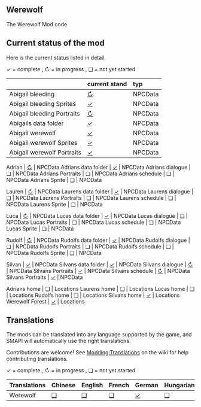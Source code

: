 ## Werewolf
The Werewolf Mod code

## Current status of the mod
Here is the current status listed in detail.

✓ = complete ,
↻ = in progress , 
❑ = not yet started

&nbsp;                     | current stand                                                          | typ
:------------------------- | :--------------------------------------------------------------------- | :--------------------------------------------------------------------
Abigail bleeding           | [↻](https://github.com/Smapifan/Project-mythical-creatures/blob/main/Werewolf/Werewolf/assets/NpcData/Abigail/Abigail.json)                      | NPCData
Abigail bleeding Sprites   | [✓](https://github.com/Smapifan/Project-mythical-creatures/blob/main/Werewolf/Werewolf/assets/NpcData/Abigail/Characters)                   | NPCData
Abigail bleeding Portraits | [↻](Werewolf/assets/NpcData/Abigail/Characters)                   | NPCData
Abigails data folder       | [✓](Werewolf/assets/NpcData/Abigail)                                   | NPCData
Abigail werewolf           | [✓](Werewolf/assets/NpcData/Abigail/W_Abigail.json)                    | NPCData
Abigail werewolf Sprites   | [✓](Werewolf/assets/NpcData/Abigail/Characters.json)                   | NPCData
Abigail werewolf Portraits | [✓](Werewolf/assets/NpcData/Abigail/Characters.json)                   | NPCData

Adrian                       | [↻](Werewolf/assets/NpcData/Adrian/Adrian.json)                      | NPCData
Adrians data folder          | [✓](Werewolf/assets/NpcData/Adrian)                                  | NPCData
Adrians dialogue             |  ❑                                                                   | NPCData
Adrians Portraits            |  ❑                                                                   | NPCData
Adrians schedule             |  ❑                                                                   | NPCData
Adrians Sprite               |  ❑                                                                   | NPCData

Lauren                       | [↻](Werewolf/assets/NpcData/Lauren/Lauren.json)                      | NPCData
Laurens data folder          | [✓](Werewolf/assets/NpcData/Lauren)                                  | NPCData
Laurens dialogue             |  ❑                                                                   | NPCData
Laurens Portraits            |  ❑                                                                   | NPCData
Laurens schedule             |  ❑                                                                   | NPCData
Laurens Sprite               |  ❑                                                                   | NPCData

Luca                       | [↻](Werewolf/assets/NpcData/Luca/Luca.json)                            | NPCData
Lucas data folder          | [✓](Werewolf/assets/NpcData/Luca)                                      | NPCData
Lucas dialogue             |  ❑                                                                     | NPCData
Lucas Portraits            |  ❑                                                                     | NPCData
Lucas schedule             |  ❑                                                                     | NPCData
Lucas Sprite               |  ❑                                                                     | NPCData

Rudolf                       | [↻](Werewolf/assets/NpcData/Rudolf/Rudolf.json)                    | NPCData
Rudolfs data folder          | [✓](Werewolf/assets/NpcData/Rudolf)                                 | NPCData
Rudolfs dialogue             |  ❑                                                                   | NPCData
Rudolfs Portraits            |  ❑                                                                   | NPCData
Rudolfs schedule             |  ❑                                                                   | NPCData
Rudolfs Sprite               |  ❑                                                                   | NPCData

Silvan                     | [✓](Werewolf/assets/NpcData/Silvan/Silvan.json)                        | NPCData
Silvans data folder        | [✓](Werewolf/assets/NpcData/Silvan)                                    | NPCData
Silvans dialogue           | [↻](Werewolf/assets/NpcData/Silvan/dialogue.json)                      | NPCData
Silvans Portraits          | [✓](Werewolf/assets/NpcData/Silvan/SilvanPortrait.png)                 | NPCData
Silvans schedule           | [↻](Werewolf/assets/NpcData/Silvan/schedule.json.json)                 | NPCData
Silvans Portraits          | [✓](Werewolf/assets/NpcData/Silvan/SilvanSprite.png)                   | NPCData

Adrians home               |  ❑                                                                     | Locations
Laurens home               |  ❑                                                                     | Locations
Lucas home                 |  ❑                                                                     | Locations
Rudolfs home               |  ❑                                                                     | Locations
Silvans home               | [✓](Werewolf/assets/Maps/SilvansHome.tbin)                             | Locations
Werewolf Forest            | [✓](Werewolf/assets/Maps/SilvansHomeRegion.tbin)                       | Locations



## Translations
The mods can be translated into any language supported by the game, and SMAPI will automatically use the right translations.

Contributions are welcome! See [Modding:Translations](https://stardewvalleywiki.com/Modding:Translations) on the wiki for help contributing translations.

✓ = complete ,
↻ = in progress , 
❑ = not yet started

| Translations              | Chinese                       | English                       | French                        | German                        | Hungarian                     | Italian                       | Japanese                      | Korean                        | Polish                        | Portuguese                    | Russian                       | Spanish                       | Thai                          | Turkish                       | Ukrainian                       |
|----------------------------|-------------------------------|-------------------------------|-------------------------------|-------------------------------|-------------------------------|-------------------------------|-------------------------------|-------------------------------|-------------------------------|-------------------------------|-------------------------------|-------------------------------|-------------------------------|-------------------------------|-------------------------------|
| Werewolf                   | [❑](Werewolf/Werewolf/i18n)  | [❑](Werewolf/Werewolf/i18n/default.json)  | [❑](Werewolf/Werewolf/i18n)  | [✓](Werewolf/Werewolf/i18n/de.json)  | [❑](Werewolf/Werewolf/i18n)  | [❑](Werewolf/Werewolf/i18n)  | [❑](Werewolf/Werewolf/i18n)  | [❑](Werewolf/Werewolf/i18n)  | [❑](Werewolf/Werewolf/i18n)  | [❑](Werewolf/Werewolf/i18n)  | [❑](Werewolf/Werewolf/i18n)  | [❑](Werewolf/Werewolf/i18n)  | [❑](Werewolf/Werewolf/i18n)  | [❑](Werewolf/Werewolf/i18n)  | [❑](Werewolf/Werewolf/i18n)  |
